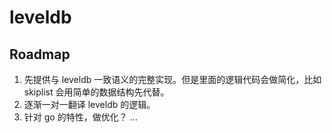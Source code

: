 # leveldb

## Roadmap
1. 先提供与 leveldb 一致语义的完整实现。但是里面的逻辑代码会做简化，比如 skiplist 会用简单的数据结构先代替。
2. 逐渐一对一翻译 leveldb 的逻辑。
3. 针对 go 的特性，做优化？ ...